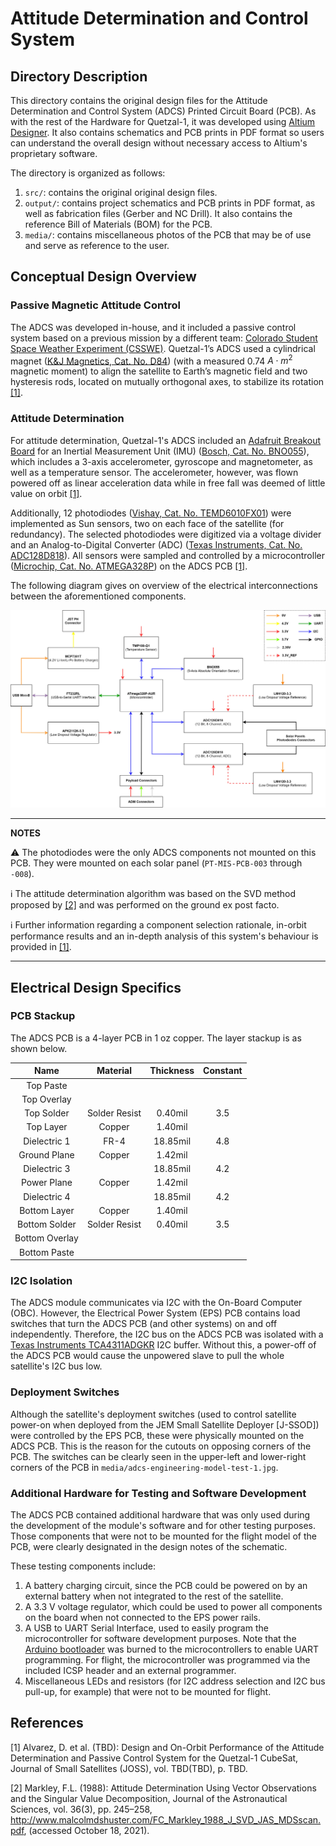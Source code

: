 # Attitude Determination and Control System #

## Directory Description

This directory contains the original design files for the Attitude Determination and Control System (ADCS) Printed Circuit Board (PCB). As with the rest of the Hardware for Quetzal-1, it was developed using [Altium Designer](https://www.altium.com/). It also contains schematics and PCB prints in PDF format so users can understand the overall design without necessary access to Altium's proprietary software.

The directory is organized as follows:

1. `src/`: contains the original original design files.
2. `output/`: contains project schematics and PCB prints in PDF format, as well as fabrication files (Gerber and NC Drill). It also contains the reference Bill of Materials (BOM) for the PCB.
3. `media/`: contains miscellaneous photos of the PCB that may be of use and serve as reference to the user.

## Conceptual Design Overview

### Passive Magnetic Attitude Control

The ADCS was developed in-house, and it included a passive control system based on a previous mission by a different team: [Colorado Student Space Weather Experiment (CSSWE)](https://lasp.colorado.edu/home/csswe/). Quetzal-1’s ADCS used a cylindrical magnet ([K&J Magnetics, Cat. No. D84](https://www.kjmagnetics.com/proddetail.asp?prod=D84)) (with a measured 0.74  $A \cdot m^2$ magnetic moment) to align the satellite to Earth’s magnetic field and two hysteresis rods, located on mutually orthogonal axes, to stabilize its rotation [[1]](#user-content-references).

### Attitude Determination

For attitude determination, Quetzal-1's ADCS included an [Adafruit Breakout Board](https://learn.adafruit.com/adafruit-bno055-absolute-orientation-sensor) for an Inertial Measurement Unit (IMU) ([Bosch, Cat. No. BNO055](https://cdn-learn.adafruit.com/assets/assets/000/036/832/original/BST_BNO055_DS000_14.pdf)), which includes a 3-axis accelerometer, gyroscope and magnetometer, as well as a temperature sensor. The accelerometer, however, was flown powered off as linear acceleration data while in free fall was deemed of little value on orbit [[1]](#user-content-references).

Additionally, 12 photodiodes ([Vishay, Cat. No. TEMD6010FX01](https://www.vishay.com/en/product/81308/)) were implemented as Sun sensors, two on each face of the satellite (for redundancy). The selected photodiodes were digitized via a voltage divider and an Analog-to-Digital Converter (ADC) ([Texas Instruments, Cat. No. ADC128D818](https://www.ti.com/product/ADC128D818)). All sensors were sampled and controlled by a microcontroller ([Microchip, Cat. No. ATMEGA328P](https://www.microchip.com/en-us/product/ATmega328P)) on the ADCS PCB [[1]](#user-content-references).

The following diagram gives on overview of the electrical interconnections between the aforementioned components.

![adcs-block-diagram](./src/PT-MIS-PCB-001_v1%20Block%20Diagram.jpg?raw=true "ADCS Block Diagram")

---
**NOTES**

:warning: The photodiodes were the only ADCS components not mounted on this PCB. They were mounted on each solar panel (`PT-MIS-PCB-003` through `-008`).

:information_source: The attitude determination algorithm was based on the SVD method proposed by [[2]](#user-content-references) and was performed on the ground ex post facto.

:information_source: Further information regarding a component selection rationale, in-orbit performance results and an in-depth analysis of this system's behaviour is provided in [[1]](#user-content-references).

---

## Electrical Design Specifics

### PCB Stackup

The ADCS PCB is a 4-layer PCB in 1 oz copper. The layer stackup is as shown below.

|      Name      |    Material   | Thickness | Constant |
|:--------------:|:-------------:|:---------:|:--------:|
| Top Paste      |               |           |          |
| Top Overlay    |               |           |          |
| Top Solder     | Solder Resist |   0.40mil | 3.5      |
| Top Layer      | Copper        |   1.40mil |          |
| Dielectric 1   | FR-4          |  18.85mil | 4.8      |
| Ground Plane   | Copper        |   1.42mil |          |
| Dielectric 3   |               |  18.85mil | 4.2      |
| Power Plane    | Copper        |   1.42mil |          |
| Dielectric 4   |               |  18.85mil | 4.2      |
| Bottom Layer   | Copper        |   1.40mil |          |
| Bottom Solder  | Solder Resist |   0.40mil | 3.5      |
| Bottom Overlay |               |           |          |
| Bottom Paste   |               |           |          |

### I2C Isolation

The ADCS module communicates via I2C with the On-Board Computer (OBC). However, the Electrical Power System (EPS) PCB contains load switches that turn the ADCS PCB (and other systems) on and off independently. Therefore, the I2C bus on the ADCS PCB was isolated with a [Texas Instruments TCA4311ADGKR](https://www.ti.com/product/TCA4311A/part-details/TCA4311ADGKR) I2C buffer. Without this, a power-off of the ADCS PCB would cause the unpowered slave to pull the whole satellite's I2C bus low.

### Deployment Switches

Although the satellite's deployment switches (used to control satellite power-on when deployed from the JEM Small Satellite Deployer [J-SSOD]) were controlled by the EPS PCB, these were physically mounted on the ADCS PCB. This is the reason for the cutouts on opposing corners of the PCB. The switches can be clearly seen in the upper-left and lower-right corners of the PCB in `media/adcs-engineering-model-test-1.jpg`.

### Additional Hardware for Testing and Software Development

The ADCS PCB contained additional hardware that was only used during the development of the module's software and for other testing purposes. Those components that were not to be mounted for the flight model of the PCB, were clearly designated in the design notes of the schematic.

These testing components include:

1. A battery charging circuit, since the PCB could be powered on by an external battery when not integrated to the rest of the satellite.
2. A 3.3 V voltage regulator, which could be used to power all components on the board when not connected to the EPS power rails.
3. A USB to UART Serial Interface, used to easily program the microcontroller for software development purposes. Note that the [Arduino bootloader](https://docs.arduino.cc/hacking/software/Bootloader) was burned to the microcontrollers to enable UART programming. For flight, the microcontroller was programmed via the included ICSP header and an external programmer.
4. Miscellaneous LEDs and resistors (for I2C address selection and I2C bus pull-up, for example) that were not to be mounted for flight.

## References

[1] Alvarez, D. et al. (TBD): Design and On-Orbit Performance of the Attitude Determination and Passive Control System for the Quetzal-1 CubeSat, Journal of Small Satellites (JOSS), vol. TBD(TBD), p. TBD.

[2] Markley, F.L. (1988): Attitude Determination Using Vector Observations and the Singular Value Decomposition, Journal of the Astronautical Sciences, vol. 36(3), pp. 245–258, http://www.malcolmdshuster.com/FC_Markley_1988_J_SVD_JAS_MDSscan.pdf, (accessed October 18, 2021).